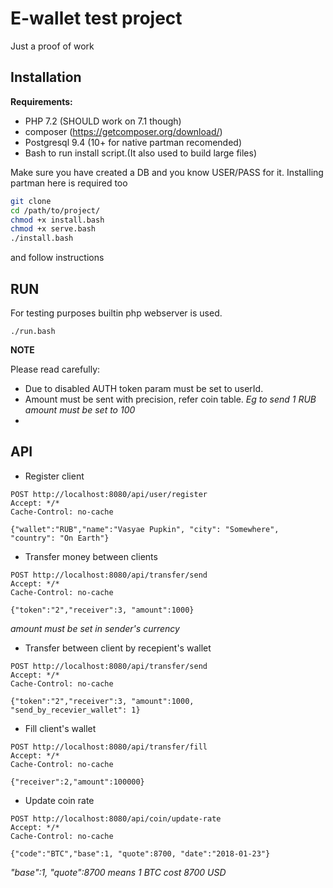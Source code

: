 # E-wallet test project

Just a proof of work

## Installation

**Requirements:**
- PHP 7.2 (SHOULD work on 7.1 though)
- composer (https://getcomposer.org/download/)
- Postgresql 9.4 (10+ for native partman recomended)
- Bash to run install script.(It also used to build large files)

Make sure you have created a DB and you know USER/PASS for it.
Installing partman here is required too

```bash
git clone
cd /path/to/project/
chmod +x install.bash
chmod +x serve.bash
./install.bash
```
and follow instructions

**RUN**
---
For testing purposes builtin php webserver is used. 
```
./run.bash
```

**NOTE**

Please read carefully:
- Due to disabled AUTH token param must be set to userId.
- Amount must be sent with precision, refer coin table. *Eg to send 1 RUB amount must be set to 100*
- 

**API**
---

- Register client
```
POST http://localhost:8080/api/user/register
Accept: */*
Cache-Control: no-cache

{"wallet":"RUB","name":"Vasyae Pupkin", "city": "Somewhere", "country": "On Earth"}
```
- Transfer money between clients
```
POST http://localhost:8080/api/transfer/send
Accept: */*
Cache-Control: no-cache

{"token":"2","receiver":3, "amount":1000}
```
*amount must be set in sender's currency*

- Transfer between client by recepient's wallet
```
POST http://localhost:8080/api/transfer/send
Accept: */*
Cache-Control: no-cache

{"token":"2","receiver":3, "amount":1000,
"send_by_recevier_wallet": 1}

```

- Fill client's wallet
```
POST http://localhost:8080/api/transfer/fill
Accept: */*
Cache-Control: no-cache

{"receiver":2,"amount":100000}

```

- Update coin rate
```
POST http://localhost:8080/api/coin/update-rate
Accept: */*
Cache-Control: no-cache

{"code":"BTC","base":1, "quote":8700, "date":"2018-01-23"}
```
*"base":1, "quote":8700 means 1 BTC cost 8700 USD*

